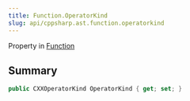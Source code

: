 ```yaml
---
title: Function.OperatorKind
slug: api/cppsharp.ast.function.operatorkind
---
```

Property in [Function](/api/cppsharp/ast/function)

## Summary



```csharp
public CXXOperatorKind OperatorKind { get; set; }
```

